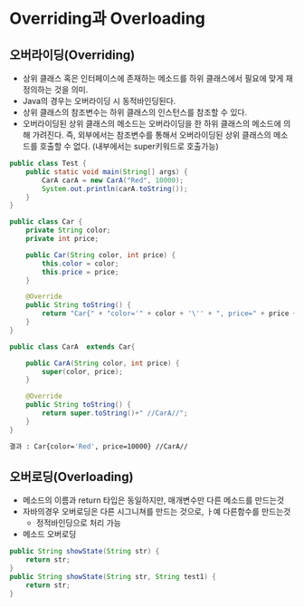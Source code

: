 # Overriding과 Overloading

## 오버라이딩(Overriding)

* 상위 클래스 혹은 인터페이스에 존재하는 메소드를 하위 클래스에서 필요에 맞게 재정의하는 것을 의미.
* Java의 경우는 오버라이딩 시 동적바인딩된다.
* 상위 클래스의 참조변수는 하위 클래스의 인스턴스를 참조할 수 있다.
* 오버라이딩된 상위 클래스의 메소드는 오버라이딩을 한 하위 클래스의 메소드에 의해 가려진다. 즉, 외부에서는 참조변수를 통해서 오버라이딩된 상위 클래스의 메소드를 호출할 수 없다. (내부에서는 super키워드로 호출가능)

```java
public class Test {
    public static void main(String[] args) {
        CarA carA = new CarA("Red", 10000);
        System.out.println(carA.toString());
    }
}

public class Car {
    private String color;
    private int price;

    public Car(String color, int price) {
        this.color = color;
        this.price = price;
    }

    @Override
    public String toString() {
        return "Car{" + "color='" + color + '\'' + ", price=" + price + '}';
    }
}

public class CarA  extends Car{

    public CarA(String color, int price) {
        super(color, price);
    }

    @Override
    public String toString() {
        return super.toString()+" //CarA//";
    }
}
```

```bash
결과 : Car{color='Red', price=10000} //CarA//
```



## 오버로딩(Overloading)

* 메소드의 이름과 return 타입은 동일하지만, 매개변수만 다른 메소드를 만드는것
* 자바의경우 오버로딩은 다른 시그니쳐를 만드는 것으로, ㅏ예 다른함수를 만드는것
  * 정적바인딩으로 처리 가능
* 메소드 오버로딩

```java
public String showState(String str) {
    return str;
}
public String showState(String str, String test1) {
    return str;
}
```

